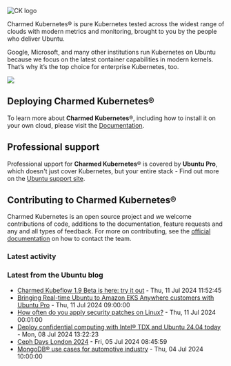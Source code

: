 ![CK logo](https://assets.ubuntu.com/v1/451d4cf4-Charmed+Kubernetes_RGB_onWhite_2022.svg)

Charmed Kubernetes® is pure Kubernetes tested across the widest range of clouds with modern metrics and monitoring, brought to you by the people who deliver Ubuntu.

Google, Microsoft, and many other institutions run Kubernetes on Ubuntu because we focus on the latest container capabilities in modern kernels. That’s why it’s the top choice for enterprise Kubernetes, too.

![](https://assets.ubuntu.com/v1/843c77b6-juju-at-a-glace.svg)

## Deploying Charmed Kubernetes®

To learn more about **Charmed Kubernetes**®, including how to install it on your own cloud, please visit the [Documentation][docs].

## Professional support

Professional upport for **Charmed Kubernetes**® is covered by **Ubuntu Pro**, which doesn't just cover Kubernetes, but your entire stack - Find out more on the [Ubuntu support site](https://ubuntu.com/support).

## Contributing to Charmed Kubernetes®

Charmed Kubernetes is an open source project and we welcome contributions of code, additions to the documentation, feature requests and any and all types of feedback. For more on contributing, see the [official documentation][get-in-touch] on how to contact the team.

<!-- LINKS -->
[docs]: https://ubuntu.com/kubernetes/docs
[get-in-touch]: https://ubuntu.com/kubernetes/docs/get-in-touch

### Latest activity

<!-- activity starts -->

<!-- activity ends -->

<!-- roadmap starts -->

<!-- roadmap ends -->

### Latest from the Ubuntu blog

<!-- blog starts -->
* [Charmed Kubeflow 1.9 Beta is here: try it out](https://ubuntu.com//blog/kubeflow-1-9-beta) - Thu, 11 Jul 2024 11:52:45 
* [Bringing Real-time Ubuntu to Amazon EKS Anywhere customers with Ubuntu Pro](https://ubuntu.com//blog/bringing-real-time-ubuntu-to-amazon-eks-anywhere-customers-with-ubuntu-pro) - Thu, 11 Jul 2024 09:00:00 
* [How often do you apply security patches on Linux?](https://ubuntu.com//blog/how-often-do-you-apply-security-patches-on-linux) - Thu, 11 Jul 2024 00:01:00 
* [Deploy confidential computing with Intel® TDX and Ubuntu 24.04 today](https://ubuntu.com//blog/deploy-confidential-computing-intel-tdx-ubuntu-2404) - Mon, 08 Jul 2024 13:22:23 
* [Ceph Days London 2024](https://ubuntu.com//blog/ceph-days-london-2024) - Fri, 05 Jul 2024 08:45:59 
* [MongoDB® use cases for automotive industry](https://ubuntu.com//blog/enterprise-mongodb-use-cases-automotive-industry) - Thu, 04 Jul 2024 10:00:00 
<!-- blog ends -->
